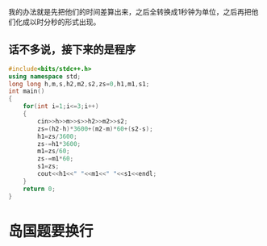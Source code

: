 我的办法就是先把他们的时间差算出来，之后全转换成1秒钟为单位，之后再把他们化成以时分秒的形式出现。
## 话不多说，接下来的是程序
```cpp
#include<bits/stdc++.h>
using namespace std;
long long h,m,s,h2,m2,s2,zs=0,h1,m1,s1;
int main()
{
    for(int i=1;i<=3;i++)
    {
        cin>>h>>m>>s>>h2>>m2>>s2;
        zs=(h2-h)*3600+(m2-m)*60+(s2-s);
        h1=zs/3600;
        zs-=h1*3600;
        m1=zs/60;
        zs-=m1*60;
        s1=zs;
        cout<<h1<<" "<<m1<<" "<<s1<<endl;
    }
    return 0;
}
```
# 岛国题要换行